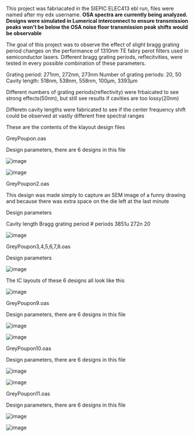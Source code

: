 This project was fabriacated in the SIEPIC ELEC413 ebl run, files were named after my edx username.
**OSA spectra are currently being analyzed. Designs were simulated in Lumerical interconnect to ensure transmission peaks won't be below the OSA noise floor transmission peak shifts would be observable**


The goal of this project was to observe the effect of slight bragg grating period changes on the performance of 1310nm TE fabry perot filters used in semiconductor lasers. Different bragg grating periods, reflecitvities, were tested in every possible combination of these parameters.

Grating period: 271nm, 272nm, 273nm
Number of grating periods: 20, 50
Cavity length: 518nm, 538nm, 558nm, 100μm, 3393μm 

Different numbers of grating periods(reflectivity) were frbaicated to see strong effects(50nm), but still see results if cavities are too lossy(20nm) 

Differetn cavity lengths were fabricated to see if the center frequency shift could be observed at vastly different free spectral ranges  


These are the contents of the klayout design files



GreyPoupon.oas


Design parameters, there are 6 designs in this file

![image](https://github.com/PetervandenDoel/Fabry-Perot-Cavities/assets/73015873/5104ea08-d751-4376-aa18-53d6caca0bf8)


![image](https://github.com/PetervandenDoel/Fabry-Perot-Cavities/assets/73015873/df7e709b-65c9-4c1e-ab62-4f61fdcfabae)




GreyPoupon2.oas

This design was made simply to capture an SEM image of a funny drawing and because there was extra space on the die left at the last minute


Design parameters 


Cavity length	Bragg grating period	# periods
3851u	            272n	                20

![image](https://github.com/PetervandenDoel/Fabry-Perot-Cavities/assets/73015873/87eb197e-1ead-4209-8638-a5adbd67f348)




GreyPoupon3,4,5,6,7,8.oas

Design parameters

![image](https://github.com/PetervandenDoel/Fabry-Perot-Cavities/assets/73015873/e62e0e45-5ae7-46e5-afff-8d7f88cad0e3)


The IC layouts of these 6 designs all look like this

![image](https://github.com/PetervandenDoel/Fabry-Perot-Cavities/assets/73015873/3ad2a808-9613-4206-b093-16dedf964846)











GreyPoupon9.oas


Design parameters, there are 6 designs in this file

![image](https://github.com/PetervandenDoel/Fabry-Perot-Cavities/assets/73015873/b76fe880-b5f6-4246-98d5-ba3727079522)



![image](https://github.com/PetervandenDoel/Fabry-Perot-Cavities/assets/73015873/45c6f4bb-ca50-4d9d-ba69-7122f6f5fc4e)






GreyPoupon10.oas


Design parameters, there are 6 designs in this file

![image](https://github.com/PetervandenDoel/Fabry-Perot-Cavities/assets/73015873/8ec9f830-9fb4-408c-98cd-9254f17913e1)



![image](https://github.com/PetervandenDoel/Fabry-Perot-Cavities/assets/73015873/e991b6ca-5f78-44cb-b526-378f2530a6a0)





GreyPoupon11.oas


Design parameters, there are 6 designs in this file

![image](https://github.com/PetervandenDoel/Fabry-Perot-Cavities/assets/73015873/eb08cb01-f29b-4c6d-b6b2-55c5ef303093)


![image](https://github.com/PetervandenDoel/Fabry-Perot-Cavities/assets/73015873/4664f140-3876-4d8d-948d-df81809366e1)




